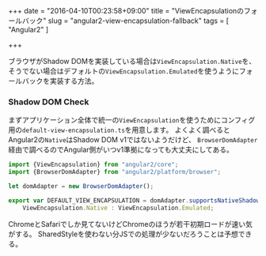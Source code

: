 +++
date = "2016-04-10T00:23:58+09:00"
title = "ViewEncapsulationのフォールバック"
slug = "angular2-view-encapsulation-fallback"
tags = [ "Angular2" ]

+++

ブラウザがShadow DOMを実装している場合は`ViewEncapsulation.Native`を、
そうでない場合はデフォルトの`ViewEncapsulation.Emulated`を使うようにフォールバックを実装する方法。

<!--more-->

### Shadow DOM Check

まずアプリケーション全体で統一の`ViewEncapsulation`を使うためにコンフィグ用の`default-view-encapsulation.ts`を用意します。
よくよく調べるとAngular2の`Native`はShadow DOM v1ではないようだけど、
`BrowserDomAdapter`経由で調べるのでAngular側がいつv1準拠になっても大丈夫にしてある。

```ts
import {ViewEncapsulation} from "angular2/core";
import {BrowserDomAdapter} from "angular2/platform/browser";

let domAdapter = new BrowserDomAdapter();

export var DEFAULT_VIEW_ENCAPSULATION = domAdapter.supportsNativeShadowDOM() ?
    ViewEncapsulation.Native : ViewEncapsulation.Emulated;

```

ChromeとSafariでしか見てないけどChromeのほうが若干初期ロードが速い気がする。
SharedStyleを使わない分JSでの処理が少ないだろうことは予想できる。